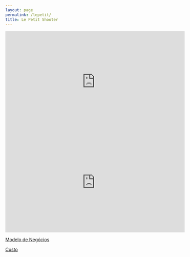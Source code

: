 ```yaml
---
layout: page
permalink: /lepetit/
title: Le Petit Shooter
---
```


<iframe width="560" height="315" src="https://www.youtube.com/embed/YNqLa6Rw8-w" frameborder="0" allowfullscreen></iframe>

<iframe width="560" height="315" src="https://www.youtube.com/embed/r2Ib2U_rAsM" frameborder="0" allowfullscreen></iframe>

[Modelo de Negócios](https://www.sebraecanvas.com/#/dashboard/meus-canvas/162896)

[Custo](https://docs.google.com/spreadsheets/d/1_UETFLAl1wPKhNxnsuYREf9LSmZp815bLcg7hWW0Zfg/edit?usp=sharing)
